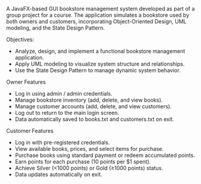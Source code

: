 A JavaFX-based GUI bookstore management system developed as part of a group project for a course. The application simulates a bookstore used by both owners and customers, incorporating Object-Oriented Design, UML modeling, and the State Design Pattern.

Objectives:
- Analyze, design, and implement a functional bookstore management application.
- Apply UML modeling to visualize system structure and relationships.
- Use the State Design Pattern to manage dynamic system behavior.

 Owner Features
- Log in using admin / admin credentials.
- Manage bookstore inventory (add, delete, and view books).
- Manage customer accounts (add, delete, and view customers).
- Log out to return to the main login screen.
- Data automatically saved to books.txt and customers.txt on exit.

Customer Features
- Log in with pre-registered credentials.
- View available books, prices, and select items for purchase.
- Purchase books using standard payment or redeem accumulated points.
- Earn points for each purchase (10 points per $1 spent).
- Achieve Silver (<1000 points) or Gold (≥1000 points) status.
- Data updates automatically on exit.
